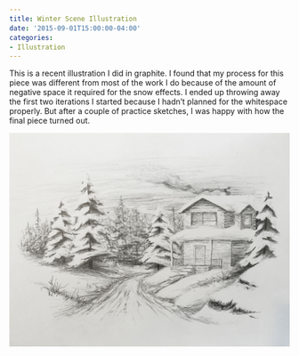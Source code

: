 ```yaml
---
title: Winter Scene Illustration
date: '2015-09-01T15:00:00-04:00'
categories:
- Illustration
---
```

This is a recent illustration I did in graphite. I found that my process for this piece was different from most of the work I do because of the amount of negative space it required for the snow effects. I ended up throwing away the first two iterations I started because I hadn’t planned for the whitespace properly. But after a couple of practice sketches, I was happy with how the final piece turned out.

![Winter Scene](/assets/images/winter.jpg)
